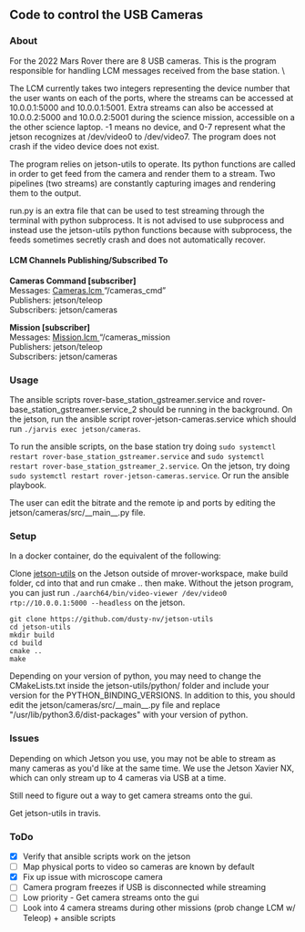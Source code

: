 Code to control the USB Cameras
----

### About
For the 2022 Mars Rover there are 8 USB cameras. This is the program \
responsible for handling LCM messages received from the base station. \

The LCM currently takes two integers representing the device number that the user wants on each of the ports, where the streams can be accessed at 10.0.0.1:5000 and 10.0.0.1:5001. Extra streams can also be accessed at 10.0.0.2:5000 and 10.0.0.2:5001 during the science mission, accessible on a the other science laptop. -1 means no device, and 0-7 represent what the jetson recognizes at /dev/video0 to /dev/video7. The program does not crash if the video device does not exist.

The program relies on jetson-utils to operate. Its python functions are called in order to get feed from the camera and render them to a stream. Two pipelines (two streams) are constantly capturing images and rendering them to the output. 

run.py is an extra file that can be used to test streaming through the terminal with python subprocess. It is not advised to use subprocess and instead use the jetson-utils python functions because with subprocess, the feeds sometimes secretly crash and does not automatically recover. 


#### LCM Channels Publishing/Subscribed To 
**Cameras Command [subscriber]** \
Messages: [ Cameras.lcm ](https://github.com/umrover/mrover-workspace/blob/master/rover_msgs/Cameras.lcm) “/cameras_cmd” \
Publishers: jetson/teleop \
Subscribers: jetson/cameras

**Mission [subscriber]** \
Messages: [ Mission.lcm ](https://github.com/umrover/mrover-workspace/blob/master/rover_msgs/Mission.lcm) “/cameras_mission \
Publishers: jetson/teleop \
Subscribers: jetson/cameras

### Usage 
The ansible scripts rover-base_station_gstreamer.service and rover-base_station_gstreamer.service_2 should be running in the background. On the jetson, run the ansible script rover-jetson-cameras.service which should run `./jarvis exec jetson/cameras`.

To run the ansible scripts, on the base station try doing ```sudo systemctl restart rover-base_station_gstreamer.service``` and ```sudo systemctl restart rover-base_station_gstreamer_2.service```. On the jetson, try doing ```sudo systemctl restart rover-jetson-cameras.service```. Or run the ansible playbook.

The user can edit the bitrate and the remote ip and ports by editing the jetson/cameras/src/\_\_main\_\_.py file.

### Setup

In a docker container, do the equivalent of the following:

Clone [jetson-utils](https://github.com/dusty-nv/jetson-utils) on the Jetson outside of mrover-workspace, make build folder, cd into that and run cmake .. then make. Without the jetson program, you can just run ```./aarch64/bin/video-viewer /dev/video0 rtp://10.0.0.1:5000 --headless``` on the jetson.

```
git clone https://github.com/dusty-nv/jetson-utils
cd jetson-utils
mkdir build
cd build
cmake ..
make
```


Depending on your version of python, you may need to change the CMakeLists.txt inside the jetson-utils/python/ folder and include your version for the PYTHON_BINDING_VERSIONS. In addition to this, you should edit the jetson/cameras/src/\_\_main\_\_.py file and replace "/usr/lib/python3.6/dist-packages" with your version of python.  

### Issues
Depending on which Jetson you use, you may not be able to stream as many cameras as you'd like at the same time. We use the Jetson Xavier NX, which can only stream up to 4 cameras via USB at a time.

Still need to figure out a way to get camera streams onto the gui.

Get jetson-utils in travis.

### ToDo 

- [X] Verify that ansible scripts work on the jetson
- [ ] Map physical ports to video so cameras are known by default
- [X] Fix up issue with microscope camera
- [ ] Camera program freezes if USB is disconnected while streaming
- [ ] Low priority - Get camera streams onto the gui
- [ ] Look into 4 camera streams during other missions (prob change LCM w/ Teleop) + ansible scripts
